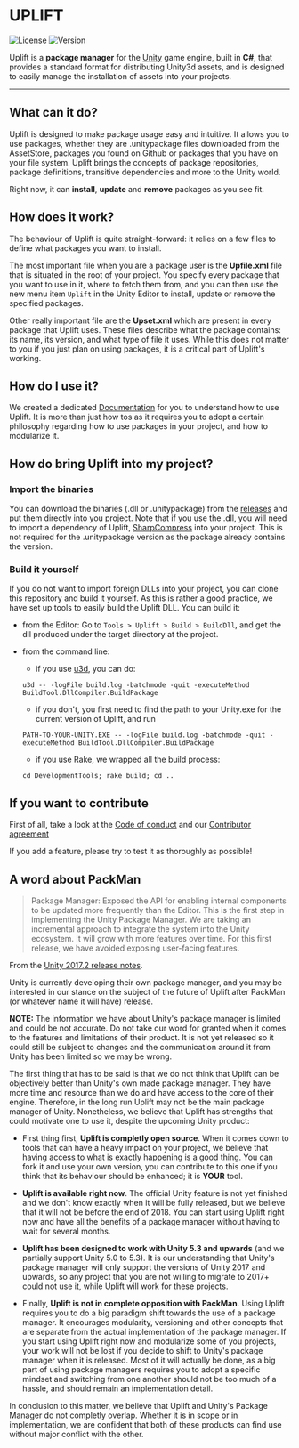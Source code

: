 # UPLIFT

[![License](https://img.shields.io/badge/license-MIT-green.svg?style=flat)](https://github.com/DragonBox/uplift/blob/master/LICENSE)
![Version](https://img.shields.io/badge/version-1.0.0beta4-blue.svg)

Uplift is a __package manager__ for the [Unity](https://unity3d.com/) game engine, built in __C#__, that provides a standard format for distributing Unity3d assets, and is designed to easily manage the installation of assets into your projects.

---

## What can it do?

Uplift is designed to make package usage easy and intuitive. It allows you to use packages, whether they are .unitypackage files downloaded from the AssetStore, packages you found on Github or packages that you have on your file system. Uplift brings the concepts of package repositories, package definitions, transitive dependencies and more to the Unity world.

Right now, it can __install__, __update__ and __remove__ packages as you see fit.

## How does it work?

The behaviour of Uplift is quite straight-forward: it relies on a few files to define what packages you want to install.

The most important file when you are a package user is the __Upfile.xml__ file that is situated in the root of your project. You specify every package that you want to use in it, where to fetch them from, and you can then use the new menu item `Uplift` in the Unity Editor to install, update or remove the specified packages.

Other really important file are the __Upset.xml__ which are present in every package that Uplift uses. These files describe what the package contains: its name, its version, and what type of file it uses. While this does not matter to you if you just plan on using packages, it is a critical part of Uplift's working.

## How do I use it?

We created a dedicated [Documentation](https://dragonbox.github.io/uplift_site/index.html) for you to understand how to use Uplift. It is more than just how tos as it requires you to adopt a certain philosophy regarding how to use packages in your project, and how to modularize it.

## How do bring Uplift into my project?

### Import the binaries

You can download the binaries (.dll or .unitypackage) from the [releases](https://github.com/DragonBox/uplift/releases) and put them directly into you project. Note that if you use the .dll, you will need to import a dependency of Uplift, [SharpCompress](https://github.com/adamhathcock/sharpcompress) into your project. This is not required for the .unitypackage version as the package already contains the version.

### Build it yourself

If you do not want to import foreign DLLs into your project, you can clone this repository and build it yourself. As this is rather a good practice, we have set up tools to easily build the Uplift DLL. You can build it:

* from the Editor: Go to `Tools > Uplift > Build > BuildDll`, and get the dll produced under the target directory at the project.

* from the command line:
    * if you use [u3d](https://github.com/DragonBox/u3d), you can do:

    ```shell
    u3d -- -logFile build.log -batchmode -quit -executeMethod BuildTool.DllCompiler.BuildPackage
    ```

    * if you don't, you first need to find the path to your Unity.exe for the current version of Uplift, and run

    ```shell
    PATH-TO-YOUR-UNITY.EXE -- -logFile build.log -batchmode -quit -executeMethod BuildTool.DllCompiler.BuildPackage
    ```

    * if you use Rake, we wrapped all the build process:

    ```shell
    cd DevelopmentTools; rake build; cd ..
    ```

## If you want to contribute

First of all, take a look at the [Code of conduct](https://github.com/DragonBox/uplift/blob/master/CODE_OF_CONDUCT.md) and our [Contributor agreement](https://github.com/DragonBox/uplift/blob/master/CONTRIBUTING.md)

If you add a feature, please try to test it as thoroughly as possible!

## A word about PackMan

> Package Manager: Exposed the API for enabling internal components to be updated more frequently than the Editor. This is the first step in implementing the Unity Package Manager. We are taking an incremental approach to integrate the system into the Unity ecosystem. It will grow with more features over time. For this first release, we have avoided exposing user-facing features.

From the [Unity 2017.2 release notes](https://unity3d.com/fr/unity/whats-new/unity-2017.2.0).

Unity is currently developing their own package manager, and you may be interested in our stance on the subject of the future of Uplift after PackMan (or whatever name it will have) release.

__NOTE:__ The information we have about Unity's package manager is limited and could be not accurate. Do not take our word for granted when it comes to the features and limitations of their product. It is not yet released so it could still be subject to changes and the communication around it from Unity has been limited so we may be wrong.

The first thing that has to be said is that we do not think that Uplift can be objectively better than Unity's own made package manager. They have more time and resource than we do and have access to the core of their engine. Therefore, in the long run Uplift may not be the main package manager of Unity.
Nonetheless, we believe that Uplift has strengths that could motivate one to use it, despite the upcoming Unity product:

- First thing first, __Uplift is completly open source__. When it comes down to tools that can have a heavy impact on your project, we believe that having access to what is exactly happening is a good thing. You can fork it and use your own version, you can contribute to this one if you think that its behaviour should be enhanced; it is __YOUR__ tool.

- __Uplift is available right now__. The official Unity feature is not yet finished and we don't know exactly when it will be fully released, but we believe that it will not be before the end of 2018. You can start using Uplift right now and have all the benefits of a package manager without having to wait for several months.

- __Uplift has been designed to work with Unity 5.3 and upwards__ (and we partially support Unity 5.0 to 5.3). It is our understanding that Unity's package manager will only support the versions of Unity 2017 and upwards, so any project that you are not willing to migrate to 2017+ could not use it, while Uplift will work for these projects.

- Finally, __Uplift is not in complete opposition with PackMan__. Using Uplift requires you to do a big paradigm shift towards the use of a package manager. It encourages modularity, versioning and other concepts that are separate from the actual implementation of the package manager. If you start using Uplift right now and modularize some of you projects, your work will not be lost if you decide to shift to Unity's package manager when it is released. Most of it will actually be done, as a big part of using package managers requires you to adopt a specific mindset and switching from one another should not be too much of a hassle, and should remain an implementation detail.

In conclusion to this matter, we believe that Uplift and Unity's Package Manager do not completly overlap. Whether it is in scope or in implementation, we are confident that both of these products can find use without major conflict with the other.